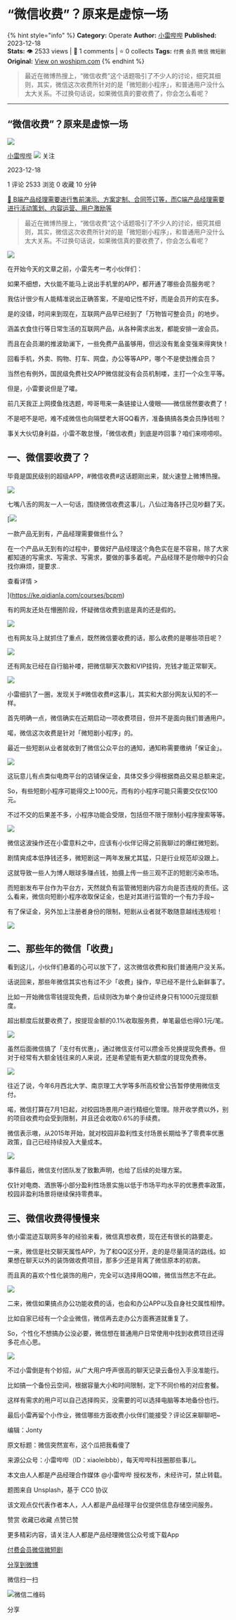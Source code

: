 # “微信收费”？原来是虚惊一场
{% hint style="info" %}
**Category:** Operate
**Author:** [小雷哔哔](https://www.woshipm.com/u/1286135)
**Published:** 2023-12-18  
**Stats:** 👁️ 2533 views | 💬 1 comments | ⭐ 0 collects
**Tags:** `付费` `会员` `微信` `微短剧`
**Original:** [View on woshipm.com](https://www.woshipm.com/operate/5961582.html)
{% endhint %}
> 最近在微博热搜上，“微信收费”这个话题吸引了不少人的讨论，细究其细则，其实，微信这次收费所针对的是「微短剧小程序」，和普通用户没什么太大关系。不过换句话说，如果微信真的要收费了，你会怎么看呢？

---

## “微信收费”？原来是虚惊一场

[![](https://image.woshipm.com/wp-files/2021/06/nkF75n19B9ZRJiUtEueD.jpg!/both/72x72)](https://www.woshipm.com/u/1286135)

[小雷哔哔](https://www.woshipm.com/u/1286135) ![](https://static.woshipm.com/tag/1122_1@2x.png) 关注

2023-12-18

1 评论 2533 浏览 0 收藏 10 分钟

[🔗 B端产品经理需要进行售前演示、方案定制、合同签订等，而C端产品经理需要进行活动策划、内容运营、用户激励等](https://ke.qidianla.com/courses/bcpm)

> 最近在微博热搜上，“微信收费”这个话题吸引了不少人的讨论，细究其细则，其实，微信这次收费所针对的是「微短剧小程序」，和普通用户没什么太大关系。不过换句话说，如果微信真的要收费了，你会怎么看呢？

![](https://image.woshipm.com/2023/04/14/718fcedc-da8e-11ed-a86f-00163e0b5ff3.jpg)

在开始今天的文章之前，小雷先考一考小伙伴们：

如果不细想，大伙能不能马上说出手机里的APP，都开通了哪些会员服务呢？

我估计很少有人能精准说出正确答案，不是咱记性不好，而是会员开的实在多。

是的没错，时间来到现在，互联网产品早已经到了「万物皆可整会员」的地步。

涵盖衣食住行等日常生活的互联网产品，从各种需求出发，都能安排一波会员。

而且在会员潮的推波助澜下，一些免费产品虽够用，但远没有氪金变强来得爽快！

回看手机，外卖、购物、打车、网盘，办公等等APP，哪个不是使劲推会员？

当然也有例外，国民级免费社交APP微信就没有会员机制喽，主打一个众生平等。

但是，小雷要说但是了嚯。

前几天我正上网摸鱼找选题，哔哥甩来一条链接让人傻眼——微信居然要收费了！

不是吧不是吧，难不成微信也向隔壁老大哥QQ看齐，准备搞搞各类会员挣钱啦？

事关大伙切身利益，小雷不敢怠慢，「微信收费」到底是咋回事？咱们来唠唠呗。

## 一、微信要收费了？

毕竟是国民级别的超级APP，#微信收费#这话题刚出来，就火速登上微博热搜。

![](https://image.yunyingpai.com/wp/2023/12/njKqjWPI7qN3UgwcGJZ8.jpeg)

七嘴八舌的网友一人一句话，围绕微信收费这事儿，八仙过海各抒己见吵翻了天。

[![](https://image.woshipm.com/2023/08/02/58dc678c-30e3-11ee-88e7-00163e0b5ff3.png)

一款产品无到有，产品经理需要做些什么？

在一个产品从无到有的过程中，要做好产品经理这个角色实在是不容易，除了大家都知道的写需求、写需求、写需求，要做的事多着呢。产品经理不是你眼中的只会找你麻烦，提要求..

查看详情 >

](https://ke.qidianla.com/courses/bcpm)

有的网友还处在懵圈阶段，怀疑微信收费到底是真的还是假的。

![](https://image.yunyingpai.com/wp/2023/12/Zp50qzvtVDDMp6vheEKx.jpeg)

也有网友马上就抓住了重点，既然微信要收费的话，那么收费的是哪些项目呢？

![](https://image.yunyingpai.com/wp/2023/12/VIOklHuEcThUdoMp78TE.jpeg)

还有网友已经在自行脑补喽，把微信聊天次数和VIP挂钩，充钱才能正常聊天。

![](https://image.yunyingpai.com/wp/2023/12/6GzrdDtbcosM8MSi15su.jpeg)

小雷细扒了一圈，发现关于#微信收费#这事儿，其实和大部分网友认知的不一样。

首先明确一点，微信确实在近期启动一项收费项目，但并不是面向我们普通用户。

喏，微信这次收费是针对「微短剧小程序」的。

最近一些短剧从业者就收到了微信公众平台的通知，通知称需要缴纳「保证金」。

![](https://image.yunyingpai.com/wp/2023/12/6CwyPhsdlLitoL3NS8yc.jpeg)

这玩意儿有点类似电商平台的店铺保证金，具体交多少得根据商品交易总额来定。

So，有些短剧小程序可能得交上1000元，而有的小程序可能只需要交仅仅100元。

不过不交的后果差不多，小程序功能会受限，包括但不限于限制小程序搜索等等。

![](https://image.yunyingpai.com/wp/2023/12/RBGf8IcnGlzcAIYTcBLW.png)

微信这波操作还在小雷意料之中，应该有小伙伴记得之前我聊过的爆红微短剧。

剧情爽成本低挣钱还多，微短剧这一两年发展尤其猛，只是行业规范却没跟上。

这就导致一些人为博人眼球多赚点钱，拍摄上传一些三观不正的短剧污染市场。

而短剧发布平台作为平台方，天然就负有监管微短剧内容方向是否违规的责任。这么看来，微信向短剧小程序收取保证金，也是对其进行监管的一个有力手段~

有了保证金，另外加上注册者身份的限制，短剧从业者就不敢随意越线违规啦！

![](https://image.yunyingpai.com/wp/2023/12/eqQzPnLlkwRDzNFQhx8T.jpeg)

## 二、那些年的微信「收费」

看到这儿，小伙伴们悬着的心可以放下了，这次微信收费和我们普通用户没关系。

话说回来，那些年微信其实也有过不少「收费」操作，早已经不是什么新鲜事了。

比如一开始微信零钱提现免费，后续则改为单个身份证终身只有1000元提现额度。

超出额度后就要收费了，按提现金额的0.1%收取服务费，单笔最低也得0.1元/笔。

![](https://image.yunyingpai.com/wp/2023/12/ZTbFijT0ZyRwdzOzZWkq.jpeg)

虽然后面微信搞了「支付有优惠」，通过微信支付可以攒金币兑换提现免费券。但对于经常有大额金钱往来的人来说，还是希望能有更大额度的提现免费券。

![](https://image.yunyingpai.com/wp/2023/12/MZZ1hSQO64YvC0q51Fkg.jpeg)

往近了说，今年6月西北大学、南京理工大学等多所高校曾公告暂停使用微信支付。

喏，微信打算在7月1日起，对校园场景用户进行精细化管理。除开收学费以外，别的项目收费均会受到限制，并且还会收取0.6%的手续费。

微信表示嗷，从2015年开始，就对校园非盈利性支付场景长期给予了零费率优惠政策，自己已经持续投入大量成本。

![](https://image.yunyingpai.com/wp/2023/12/lgy78lj7d8lLYgwFWTb7.jpeg)

事件最后，微信支付团队发了致歉声明，也给了后续的处理方案。

仅针对电商、酒旅等小部分盈利性场景实施以低于市场平均水平的优惠费率政策，校园非盈利场景将继续保持零费率。

## 三、微信收费得慢慢来

依小雷混迹互联网多年的经验来看，微信真想收费，现在还有很长的路要走。

一来，微信是社交聊天属性APP，为了和QQ区分开，走的是尽量简洁的路线。如果想在聊天以外的装饰做收费项目，那多少还是背离了微信原本的初衷。

而且真的喜欢个性化装饰的用户，完全可以选择用QQ嘛，微信当然志不在此。

![](https://image.yunyingpai.com/wp/2023/12/0ecu9sJ5SvOYU1ajEel0.jpeg)

二来，微信如果搞点办公功能收费的话，也会和办公APP以及自身社交属性相悖。

比如自家已经有一个企业微信，微信再去走办公方面赛道就重复了。

So，个性化不想搞办公没必要，微信想在普通用户日常使用中找到收费项目还得多花点心思。

![](https://image.yunyingpai.com/wp/2023/12/jcxWEKLn757ym5zvZneR.jpeg)

不过小雷倒是有个妙招，从广大用户呼声很高的聊天记录云备份入手没准能行。

比如搞一个备份云空间，根据容量大小和时间限制，定下不同价格的对应套餐。

这样有需求的用户可以自己选择购买，没需要的可以选择电脑等本地备份也行。

最后小雷再留个小作业，微信哪些方面收费小伙伴们能接受？评论区来聊聊吧~

编辑：Jonty

原文标题：微信突然宣布，这个瓜把我看傻了

来源公众号：小雷哔哔（ID：xiaoleibbb），每天哔哔科技圈那些事儿。

本文由人人都是产品经理合作媒体 @小雷哔哔 授权发布，未经许可，禁止转载。

题图来自 Unsplash，基于 CC0 协议

该文观点仅代表作者本人，人人都是产品经理平台仅提供信息存储空间服务。

赞赏 收藏已收藏 点赞已赞

更多精彩内容，请关注人人都是产品经理微信公众号或下载App

[付费](https://www.woshipm.com/tag/%e4%bb%98%e8%b4%b9)[会员](https://www.woshipm.com/tag/%e4%bc%9a%e5%91%98)[微信](https://www.woshipm.com/tag/%e5%be%ae%e4%bf%a1)[微短剧](https://www.woshipm.com/tag/%e5%be%ae%e7%9f%ad%e5%89%a7)

[分享到微博](https://service.weibo.com/share/share.php?appkey=2775287854&title=“微信收费”？原来是虚惊一场&url=https://www.woshipm.com/operate/5961582.html&pic=https://image.woshipm.com/2023/04/14/718fcedc-da8e-11ed-a86f-00163e0b5ff3.jpg)

微信扫一扫

![微信二维码](https://api.pwmqr.com/qrcode/create/?url=https://www.woshipm.com/operate/5961582.html)

分享